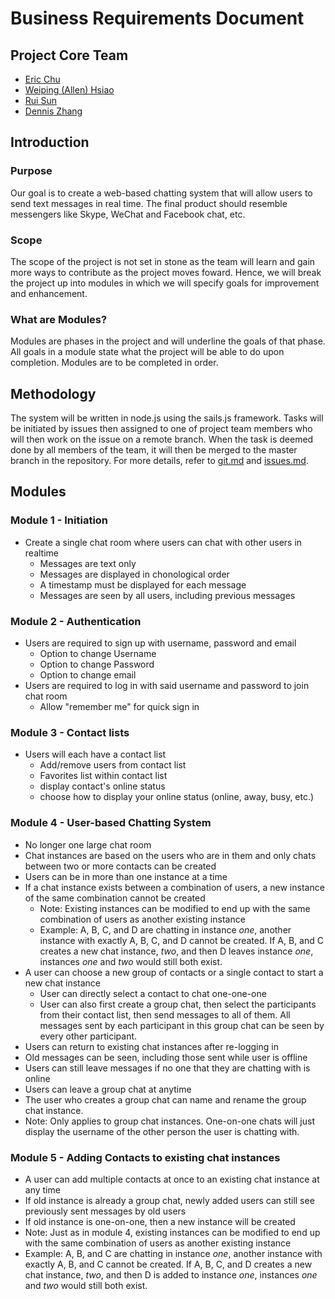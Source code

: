 # Business Requirements Document

## Project Core Team
* [Eric Chu](https://github.com/ericchu94)
* [Weiping (Allen) Hsiao](https://github.com/allenh)
* [Rui Sun](https://github.com/r29sun)
* [Dennis Zhang](https://github.com/FlipEnergy)

## Introduction

### Purpose
Our goal is to create a web-based chatting system that will allow users to send text messages in real time. The final product should resemble messengers like Skype, WeChat and Facebook chat, etc.

### Scope
The scope of the project is not set in stone as the team will learn and gain more ways to contribute as the project moves foward. Hence, we will break the project up into modules in which we will specify goals for improvement and enhancement.

### What are Modules?
Modules are phases in the project and will underline the goals of that phase. All goals in a module state what the project will be able to do upon completion. Modules are to be completed in order.

## Methodology
The system will be written in node.js using the sails.js framework. Tasks will be initiated by issues then assigned to one of project team members who will then work on the issue on a remote branch. When the task is deemed done by all members of the team, it will then be merged to the master branch in the repository. For more details, refer to [git.md](https://github.com/ericchu94/chat/blob/master/documentation/git.md) and [issues.md](https://github.com/ericchu94/chat/blob/master/documentation/issues.md).

## Modules

### Module 1 - Initiation
* Create a single chat room where users can chat with other users in realtime
  * Messages are text only
  * Messages are displayed in chonological order
  * A timestamp must be displayed for each message
  * Messages are seen by all users, including previous messages

### Module 2 - Authentication
* Users are required to sign up with username, password and email
  * Option to change Username
  * Option to change Password
  * Option to change email
* Users are required to log in with said username and password to join chat room
  * Allow "remember me" for quick sign in

### Module 3 - Contact lists 
* Users will each have a contact list
  * Add/remove users from contact list
  * Favorites list within contact list
  * display contact's online status
  * choose how to display your online status (online, away, busy, etc.)

### Module 4 - User-based Chatting System
* No longer one large chat room
* Chat instances are based on the users who are in them and only chats between two or more contacts can be created
 * Users can be in more than one instance at a time
 * If a chat instance exists between a combination of users, a new instance of the same combination cannot be created
   * Note: Existing instances can be modified to end up with the same combination of users as another existing instance
    * Example: A, B, C, and D are chatting in instance *one*, another instance with exactly A, B, C, and D cannot be created. If A, B, and C creates a new chat instance, *two*, and then D leaves instance *one*, instances *one* and *two* would still both exist.
 * A user can choose a new group of contacts or a single contact to start a new chat instance
  	* User can directly select a contact to chat one-one-one
   	* User can also first create a group chat, then select the participants from their contact list, then send messages to all of them. All messages sent by each participant in this group chat can be seen by every other participant.
* Users can return to existing chat instances after re-logging in
* Old messages can be seen, including those sent while user is offline
 * Users can still leave messages if no one that they are chatting with is online
* Users can leave a group chat at anytime
* The user who creates a group chat can name and rename the group chat instance.
 * Note: Only applies to group chat instances. One-on-one chats will just display the username of the other person the user is chatting with.

### Module 5 - Adding Contacts to existing chat instances
* A user can add multiple contacts at once to an existing chat instance at any time
 * If old instance is already a group chat, newly added users can still see previously sent messages by old users
 * If old instance is one-on-one, then a new instance will be created
 * Note: Just as in module 4, existing instances can be modified to end up with the same combination of users as another existing instance
 * Example: A, B, and C are chatting in instance *one*, another instance with exactly A, B, and C cannot be created. If A, B, C, and D creates a new chat instance, *two*, and then D is added to instance *one*, instances *one* and *two* would still both exist.
